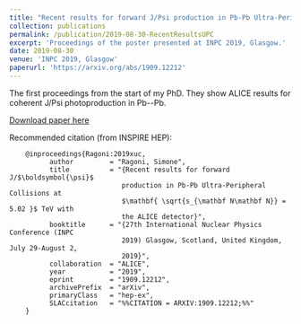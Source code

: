 ```yaml
---
title: "Recent results for forward J/Psi production in Pb-Pb Ultra-Peripheral Collisions at center-of-mass energy per nucleon pair 5.02 TeV with the ALICE detector"
collection: publications
permalink: /publication/2019-08-30-RecentResultsUPC
excerpt: 'Proceedings of the poster presented at INPC 2019, Glasgow.'
date: 2019-08-30
venue: 'INPC 2019, Glasgow'
paperurl: 'https://arxiv.org/abs/1909.12212'
---
```

The first proceedings from the start of my PhD. They show ALICE results for coherent J/Psi photoproduction in Pb--Pb.

[Download paper here](https://arxiv.org/abs/1909.12212)

Recommended citation (from INSPIRE HEP):


        @inproceedings{Ragoni:2019xuc,
              author         = "Ragoni, Simone",
              title          = "{Recent results for forward J/$\boldsymbol{\psi}$
                                production in Pb-Pb Ultra-Peripheral Collisions at
                                $\mathbf{ \sqrt{s_{\mathbf N\mathbf N}} = 5.02 }$ TeV with
                                the ALICE detector}",
              booktitle      = "{27th International Nuclear Physics Conference (INPC
                                2019) Glasgow, Scotland, United Kingdom, July 29-August 2,
                                2019}",
              collaboration  = "ALICE",
              year           = "2019",
              eprint         = "1909.12212",
              archivePrefix  = "arXiv",
              primaryClass   = "hep-ex",
              SLACcitation   = "%%CITATION = ARXIV:1909.12212;%%"
        }
